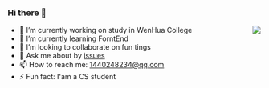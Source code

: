 ### Hi there 👋

<img align="right" src="https://github-readme-stats.vercel.app/api?username=hys1440248234&show_icons=true&icon_color=0366d6&text_color=24292e&bg_color=ffffff&hide_title=true" />

- 🔭 I’m currently working on study in WenHua College
- 🌱 I’m currently learning ForntEnd
- 👯 I’m looking to collaborate on fun tings
- 💬 Ask me about by [issues](https://github.com/hys1440248234/hys1440248234/issues)
- 📫 How to reach me: 1440248234@qq.com
- ⚡ Fun fact: I'am a CS student
